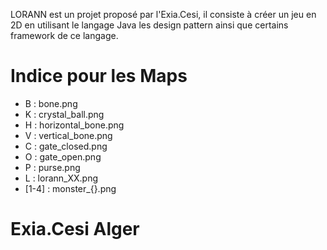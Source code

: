 LORANN est un projet proposé par l'Exia.Cesi, il consiste à créer un jeu en 2D en utilisant le langage Java les design pattern ainsi que certains framework de ce langage.

# Indice pour les Maps

- B : bone.png
- K : crystal_ball.png
- H : horizontal_bone.png
- V : vertical_bone.png
- C : gate_closed.png
- O : gate_open.png
- P : purse.png
- L : lorann_XX.png
- [1-4] : monster_{}.png

# Exia.Cesi Alger